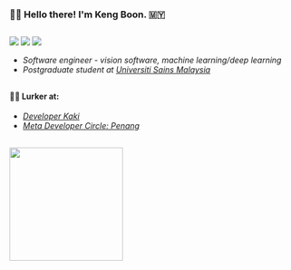 ### 👋😎 Hello there! I'm Keng Boon. 🇲🇾
##
<a href="https://www.linkedin.com/in/kengboon"><img src="https://img.shields.io/badge/linkedin-kengboon-%230B66C3?logo=linkedin"/></a> <a href="https://github.com/kengboon"><img src="https://img.shields.io/badge/github-kengboon-%2366707B?logo=github"/></a> <a href="https://www.kaggle.com/kengboon"><img src="https://img.shields.io/badge/kaggle-kengboon-%2320BEFF?logo=kaggle"/></a>

- *Software engineer - vision software, machine learning/deep learning*
- *Postgraduate student at [Universiti Sains Malaysia](https://cs.usm.my)*

##
#### 👀🤿 Lurker at:
- *[Developer Kaki](https://www.facebook.com/groups/developerkaki/)*
- *[Meta Developer Circle: Penang](https://www.facebook.com/groups/DevCPenang/)*
## 
<a href="https://ko-fi.com/woolf42"><img src="https://user-images.githubusercontent.com/5046671/197377067-ce6016ae-6368-47b6-a4eb-903eb7b0af9c.png" width="200" alt=""/></a>
